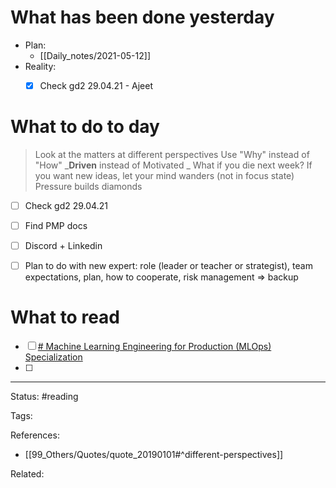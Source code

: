 # What has been done yesterday
- Plan:
	- [[Daily_notes/2021-05-12]]
- Reality:
	- [x] Check gd2 29.04.21 - Ajeet


# What to do to day
>Look at the matters at different perspectives
>Use "Why" instead of "How"
>_**Driven** instead of Motivated _
>What if you die next week?
>If you want new ideas, let your mind wanders (not in focus state)
>Pressure builds diamonds

- [ ] Check gd2 29.04.21
- [ ] Find PMP docs
- [ ] Discord + Linkedin
- [ ] Plan to do with new expert: role (leader or teacher or strategist), team expectations, plan, how to cooperate, risk management => backup


# What to read

- [ ] [# Machine Learning Engineering for Production (MLOps) Specialization](https://www.coursera.org/specializations/machine-learning-engineering-for-production-mlops)
- [ ] 



---
Status: #reading

Tags: 

References:
- [[99_Others/Quotes/quote_20190101#^different-perspectives]]

Related: 
